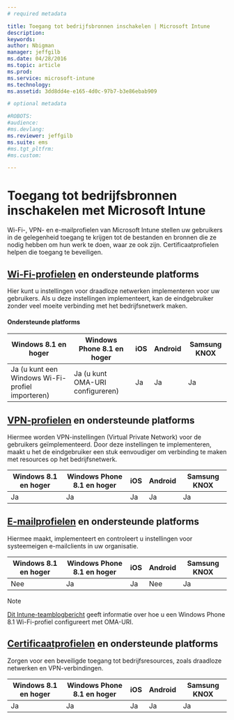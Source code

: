 ```yaml
---
# required metadata

title: Toegang tot bedrijfsbronnen inschakelen | Microsoft Intune
description:
keywords:
author: Nbigman
manager: jeffgilb
ms.date: 04/28/2016
ms.topic: article
ms.prod:
ms.service: microsoft-intune
ms.technology:
ms.assetid: 3dd8dd4e-e165-4d0c-97b7-b3e86ebab909

# optional metadata

#ROBOTS:
#audience:
#ms.devlang:
ms.reviewer: jeffgilb
ms.suite: ems
#ms.tgt_pltfrm:
#ms.custom:

---
```


# Toegang tot bedrijfsbronnen inschakelen met Microsoft Intune
Wi-Fi-, VPN- en e-mailprofielen van Microsoft Intune stellen uw gebruikers in de gelegenheid toegang te krijgen tot de bestanden en bronnen die ze nodig hebben om hun werk te doen, waar ze ook zijn. Certificaatprofielen helpen die toegang te beveiligen.

## [Wi-Fi-profielen](wi-fi-connections-in-microsoft-intune.md) en ondersteunde platforms

Hier kunt u instellingen voor draadloze netwerken implementeren voor uw gebruikers. Als u deze instellingen implementeert, kan de eindgebruiker zonder veel moeite verbinding met het bedrijfsnetwerk maken.
#### Ondersteunde platforms

|Windows 8.1 en hoger|Windows Phone 8.1 en hoger|iOS|Android|Samsung KNOX|
|---------------------|---------------------------|---|-------|------------|
|Ja (u kunt een Windows Wi-Fi-profiel importeren)|Ja (u kunt OMA-URI configureren) |Ja|Ja|Ja|

## [VPN-profielen](vpn-connections-in-microsoft-intune.md) en ondersteunde platforms
Hiermee worden VPN-instellingen (Virtual Private Network) voor de gebruikers geïmplementeerd. Door deze instellingen te implementeren, maakt u het de eindgebruiker een stuk eenvoudiger om verbinding te maken met resources op het bedrijfsnetwerk.

|Windows 8.1 en hoger|Windows Phone 8.1 en hoger|iOS|Android|Samsung KNOX|
|---------------------|---------------------------|---|-------|------------|
|Ja|Ja|Ja|Ja|Ja|

## [E-mailprofielen](configure-access-to-corporate-email-using-email-profiles-with-microsoft-intune.md) en ondersteunde platforms
Hiermee maakt, implementeert en controleert u instellingen voor systeemeigen e-mailclients in uw organisatie.

|Windows 8.1 en hoger|Windows Phone 8.1 en hoger|iOS|Android|Samsung KNOX|
|---------------------|---------------------------|---|-------|------------|
|Nee|Ja|Ja|Nee|Ja|
> [!NOTE]
> [Dit Intune-teamblogbericht](http://blogs.technet.com/b/microsoftintune/archive/2015/02/23/using-oma-uri-to-create-custom-wi-fi-profiles-for-windows-phone-8-1.aspx) geeft informatie over hoe u een Windows Phone 8.1 Wi-Fi-profiel configureert met OMA-URI.

## [Certificaatprofielen](secure-resource-access-with-certificate-profiles.md) en ondersteunde platforms
Zorgen voor een beveiligde toegang tot bedrijfsresources, zoals draadloze netwerken en VPN-verbindingen.

|Windows 8.1 en hoger|Windows Phone 8.1 en hoger|iOS|Android|Samsung KNOX|
|---------------------|---------------------------|---|-------|------------|
|Ja|Ja|Ja|Ja|Ja|


<!--HONumber=May16_HO1-->


